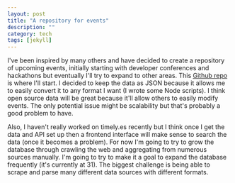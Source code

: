 ```yaml
---
layout: post
title: "A repository for events"
description: ""
category: tech
tags: [jekyll]
---
```



I've been inspired by many others and have decided to create a repository of upcoming events, initially
 starting with developer conferences and hackathons but eventually I'll try to expand to other areas. This
 [Github repo](https://github.com/minhongrails/events) is where I'll start. I decided to keep the data
 as JSON because it allows me to easily convert it to any format I want (I wrote some Node scripts). I think open
 source data will be great because it'll allow others to easily modify events. The only potential issue
 might be scalability but that's probably a good problem to have.

Also, I haven't really worked on timely.es recently but I think once I get the data and API set up then
a frontend interface will make sense to search the data (once it becomes a problem). For now I'm going to
try to grow the database through crawling the web and aggregating from numerous sources manually. I'm going to
try to make it a goal to expand the database frequently (it's currently at 31). The biggest challenge
is being able to scrape and parse many different data sources with different formats.
